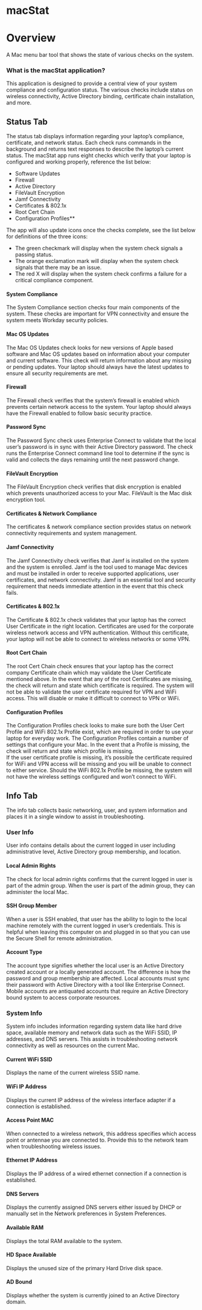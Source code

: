 # macStat


# Overview
A Mac menu bar tool that shows the state of various checks on the system.

### What is the macStat application?  
This application is designed to provide a central view of your system compliance and configuration status. The various checks include status on wireless connectivity, Active Directory binding, certificate chain installation, and more.

## Status Tab

The status tab displays information regarding your laptop’s compliance, certificate, and network status. Each check runs commands in the background and returns text responses to describe the laptop’s current status. The macStat app runs eight checks which verify that your laptop is configured and working properly, reference the list below: 

- Software Updates
- Firewall
- Active Directory
- FileVault Encryption
- Jamf Connectivity
- Certificates & 802.1x
- Root Cert Chain 
- Configuration Profiles**


The app will also update icons once the checks complete, see the list below for definitions of the three icons: 
  - The green checkmark will display when the system check signals a passing status. 
  - The orange exclamation mark will display when the system check signals that there may be an issue.
  - The red X will display when the system check confirms a failure for a critical compliance component.
	
#### System Compliance
The System Compliance section checks four main components of the system. These checks are important for VPN connectivity and ensure the system meets Workday security policies.   

#### Mac OS Updates 
The Mac OS Updates check looks for new versions of Apple based software and Mac OS updates based on information about your computer and current software. This check will return information about any missing or pending updates. Your laptop should always have the latest updates to ensure all security requirements are met.

#### Firewall
The Firewall check verifies that the system’s firewall is enabled which prevents certain network access to the system. Your laptop should always have the Firewall enabled to follow basic security practice. 

#### Password Sync
The Password Sync check uses Enterprise Connect to validate that the local user’s password is in sync with their Active Directory password.  The check runs the Enterprise Connect command line tool to determine if the sync is valid and collects the days remaining until the next password change.  

#### FileVault Encryption
The FileVault Encryption check verifies that disk encryption is enabled which prevents unauthorized access to your Mac. FileVault is the Mac disk encryption tool.

#### Certificates & Network Compliance
The certificates & network compliance section provides status on network connectivity requirements and system management.

#### Jamf Connectivity
The Jamf Connectivity check verifies that Jamf is installed on the system and the system is enrolled. Jamf is the tool used to manage Mac devices and must be installed in order to receive supported applications, user certificates, and network connectivity. Jamf is an essential tool and security requirement that needs immediate attention in the event that this check fails. 

#### Certificates & 802.1x
The Certificate & 802.1x check validates that your laptop has the correct User Certificate in the right location. Certificates are used for the corporate wireless network access and VPN authentication. Without this certificate, your laptop will not be able to connect to wireless networks or some VPN.  

#### Root Cert Chain
The root Cert Chain check ensures that your laptop has the correct company Certificate chain which may validate the User Certificate mentioned above. In the event that any of the root Certificates are missing, the check will return and state which certificate is required.  The system will not be able to validate the user certificate required for VPN and WiFi access.  This will disable or make it difficult to connect to VPN or WiFi.

#### Configuration Profiles
The Configuration Profiles check looks to make sure both the User Cert Profile and WiFi 802.1x Profile exist, which are required in order to use your laptop for everyday work.  The Configuration Profiles contain a number of settings that configure your Mac. In the event that a Profile is missing, the check will return and state which profile is missing.   
If the user certificate profile is missing, it’s possible the certificate required for WiFi and VPN access will be missing and you will be unable to connect to either service.  Should the WiFi 802.1x Profile be missing, the system will not have the wireless settings configured and won’t connect to WiFi.


## Info Tab
The info tab collects basic networking, user, and system information and places it in a single window to assist in troubleshooting.  

### User Info
User info contains details about the current logged in user including administrative level, Active Directory group membership, and location.

#### Local Admin Rights
The check for local admin rights confirms that the current logged in user is part of the admin group.  When the user is part of the admin group, they can administer the local Mac.

#### SSH Group Member
When a user is SSH enabled, that user has the ability to login to the local machine remotely with the current logged in user’s credentials.  This is helpful when leaving this computer on and plugged in so that you can use the Secure Shell for remote administration.

#### Account Type
The account type signifies whether the local user is an Active Directory created account or a locally generated account.  The difference is how the password and group membership are affected.  Local accounts must sync their password with Active Directory with a tool like Enterprise Connect.  Mobile accounts are antiquated accounts that require an Active Directory bound system to access corporate resources.

### System Info

System info includes information regarding system data like hard drive space, available memory and network data such as the WiFi SSID, IP addresses, and DNS servers.  This assists in troubleshooting network connectivity as well as resources on the current Mac.

#### Current WiFi SSID
Displays the name of the current wireless SSID name.

#### WiFi IP Address
Displays the current IP address of the wireless interface adapter if a connection is established.

#### Access Point MAC
When connected to a wireless network, this address specifies which access point or antennae you are connected to.  Provide this to the network team when troubleshooting wireless issues.

#### Ethernet IP Address
Displays the IP address of a wired ethernet connection if a connection is established.

#### DNS Servers
Displays the currently assigned DNS servers either issued by DHCP or manually set in the Network preferences in System Preferences.

#### Available RAM
Displays the total RAM available to the system.

#### HD Space Available
Displays the unused size of the primary Hard Drive disk space.

#### AD Bound
Displays whether the system is currently joined to an Active Directory domain.

